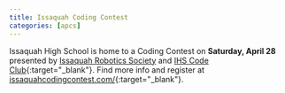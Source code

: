 ```yaml
---
title: Issaquah Coding Contest
categories: [apcs]
---
```

Issaquah High School is home to a Coding Contest on <b>Saturday, April 28</b> presented by [Issaquah Robotics Society](http://team1318.org/) and [IHS Code Club](https://ihscodeclub.wixsite.com/ihscodeclub){:target="_blank"}. Find more info and register at [issaquahcodingcontest.com/](https://issaquahcodingcontest.com/){:target="_blank"}.
